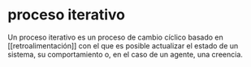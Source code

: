 # proceso iterativo
Un proceso iterativo es un proceso de cambio cíclico basado en [[retroalimentación]] con el que es posible actualizar el estado de un sistema, su comportamiento o, en el caso de un agente, una creencia.
